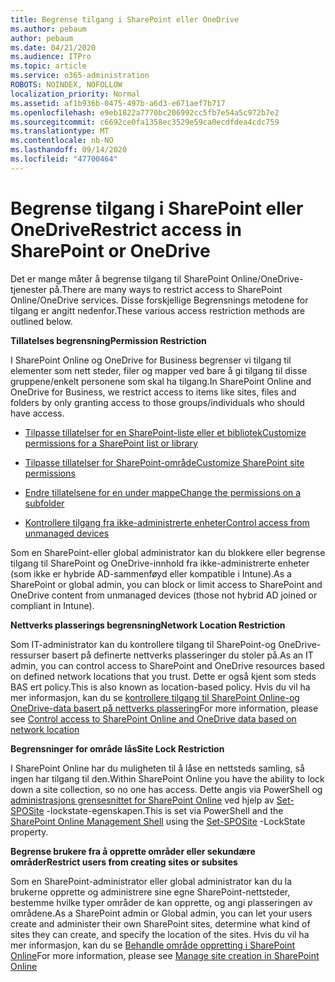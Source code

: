 ```yaml
---
title: Begrense tilgang i SharePoint eller OneDrive
ms.author: pebaum
author: pebaum
ms.date: 04/21/2020
ms.audience: ITPro
ms.topic: article
ms.service: o365-administration
ROBOTS: NOINDEX, NOFOLLOW
localization_priority: Normal
ms.assetid: af1b936b-0475-497b-a6d3-e671aef7b717
ms.openlocfilehash: e9eb1822a7770bc206992cc5fb7e54a5c972b7e2
ms.sourcegitcommit: c6692ce0fa1358ec3529e59ca0ecdfdea4cdc759
ms.translationtype: MT
ms.contentlocale: nb-NO
ms.lasthandoff: 09/14/2020
ms.locfileid: "47700464"
---
```

# <a name="restrict-access-in-sharepoint-or-onedrive"></a><span data-ttu-id="c725b-102">Begrense tilgang i SharePoint eller OneDrive</span><span class="sxs-lookup"><span data-stu-id="c725b-102">Restrict access in SharePoint or OneDrive</span></span>

<span data-ttu-id="c725b-103">Det er mange måter å begrense tilgang til SharePoint Online/OneDrive-tjenester på.</span><span class="sxs-lookup"><span data-stu-id="c725b-103">There are many ways to restrict access to SharePoint Online/OneDrive services.</span></span> <span data-ttu-id="c725b-104">Disse forskjellige Begrensnings metodene for tilgang er angitt nedenfor.</span><span class="sxs-lookup"><span data-stu-id="c725b-104">These various access restriction methods are outlined below.</span></span> 

<span data-ttu-id="c725b-105">**Tillatelses begrensning**</span><span class="sxs-lookup"><span data-stu-id="c725b-105">**Permission Restriction**</span></span>

<span data-ttu-id="c725b-106">I SharePoint Online og OneDrive for Business begrenser vi tilgang til elementer som nett steder, filer og mapper ved bare å gi tilgang til disse gruppene/enkelt personene som skal ha tilgang.</span><span class="sxs-lookup"><span data-stu-id="c725b-106">In SharePoint Online and OneDrive for Business, we restrict access to items like sites, files and folders by only granting access to those groups/individuals who should have access.</span></span>

- [<span data-ttu-id="c725b-107">Tilpasse tillatelser for en SharePoint-liste eller et bibliotek</span><span class="sxs-lookup"><span data-stu-id="c725b-107">Customize permissions for a SharePoint list or library</span></span>](https://support.office.com/article/Customize-permissions-for-a-SharePoint-list-or-library-02d770f3-59eb-4910-a608-5f84cc297782)

- [<span data-ttu-id="c725b-108">Tilpasse tillatelser for SharePoint-område</span><span class="sxs-lookup"><span data-stu-id="c725b-108">Customize SharePoint site permissions</span></span>](https://docs.microsoft.com/sharepoint/customize-sharepoint-site-permissions)

- [<span data-ttu-id="c725b-109">Endre tillatelsene for en under mappe</span><span class="sxs-lookup"><span data-stu-id="c725b-109">Change the permissions on a subfolder</span></span>](https://support.office.com/article/Change-the-permissions-on-a-subfolder-5427BD7C-F20A-4F75-8CF2-5359DD45A1A6)

- [<span data-ttu-id="c725b-110">Kontrollere tilgang fra ikke-administrerte enheter</span><span class="sxs-lookup"><span data-stu-id="c725b-110">Control access from unmanaged devices</span></span>](https://docs.microsoft.com/sharepoint/control-access-from-unmanaged-devices)

<span data-ttu-id="c725b-111">Som en SharePoint-eller global administrator kan du blokkere eller begrense tilgang til SharePoint og OneDrive-innhold fra ikke-administrerte enheter (som ikke er hybride AD-sammenføyd eller kompatible i Intune).</span><span class="sxs-lookup"><span data-stu-id="c725b-111">As a SharePoint or global admin, you can block or limit access to SharePoint and OneDrive content from unmanaged devices (those not hybrid AD joined or compliant in Intune).</span></span>

<span data-ttu-id="c725b-112">**Nettverks plasserings begrensning**</span><span class="sxs-lookup"><span data-stu-id="c725b-112">**Network Location Restriction**</span></span>

<span data-ttu-id="c725b-113">Som IT-administrator kan du kontrollere tilgang til SharePoint-og OneDrive-ressurser basert på definerte nettverks plasseringer du stoler på.</span><span class="sxs-lookup"><span data-stu-id="c725b-113">As an IT admin, you can control access to SharePoint and OneDrive resources based on defined network locations that you trust.</span></span> <span data-ttu-id="c725b-114">Dette er også kjent som steds BAS ert policy.</span><span class="sxs-lookup"><span data-stu-id="c725b-114">This is also known as location-based policy.</span></span> <span data-ttu-id="c725b-115">Hvis du vil ha mer informasjon, kan du se [kontrollere tilgang til SharePoint Online-og OneDrive-data basert på nettverks plassering](https://docs.microsoft.com/sharepoint/control-access-based-on-network-location)</span><span class="sxs-lookup"><span data-stu-id="c725b-115">For more information, please see [Control access to SharePoint Online and OneDrive data based on network location](https://docs.microsoft.com/sharepoint/control-access-based-on-network-location)</span></span>

<span data-ttu-id="c725b-116">**Begrensninger for område lås**</span><span class="sxs-lookup"><span data-stu-id="c725b-116">**Site Lock Restriction**</span></span> 

<span data-ttu-id="c725b-117">I SharePoint Online har du muligheten til å låse en nettsteds samling, så ingen har tilgang til den.</span><span class="sxs-lookup"><span data-stu-id="c725b-117">Within SharePoint Online you have the ability to lock down a site collection, so no one has access.</span></span> <span data-ttu-id="c725b-118">Dette angis via PowerShell og [administrasjons grensesnittet for SharePoint Online](https://docs.microsoft.com/powershell/sharepoint/sharepoint-online/connect-sharepoint-online?view=sharepoint-ps) ved hjelp av [Set-SPOSite](https://docs.microsoft.com/powershell/module/sharepoint-online/set-sposite?view=sharepoint-ps) -lockstate-egenskapen.</span><span class="sxs-lookup"><span data-stu-id="c725b-118">This is set via PowerShell and the [SharePoint Online Management Shell](https://docs.microsoft.com/powershell/sharepoint/sharepoint-online/connect-sharepoint-online?view=sharepoint-ps) using the [Set-SPOSite](https://docs.microsoft.com/powershell/module/sharepoint-online/set-sposite?view=sharepoint-ps) -LockState property.</span></span>

<span data-ttu-id="c725b-119">**Begrense brukere fra å opprette områder eller sekundære områder**</span><span class="sxs-lookup"><span data-stu-id="c725b-119">**Restrict users from creating sites or subsites**</span></span>

<span data-ttu-id="c725b-120">Som en SharePoint-administrator eller global administrator kan du la brukerne opprette og administrere sine egne SharePoint-nettsteder, bestemme hvilke typer områder de kan opprette, og angi plasseringen av områdene.</span><span class="sxs-lookup"><span data-stu-id="c725b-120">As a SharePoint admin or Global admin, you can let your users create and administer their own SharePoint sites, determine what kind of sites they can create, and specify the location of the sites.</span></span> <span data-ttu-id="c725b-121">Hvis du vil ha mer informasjon, kan du se [Behandle område oppretting i SharePoint Online](https://docs.microsoft.com/sharepoint/manage-site-creation)</span><span class="sxs-lookup"><span data-stu-id="c725b-121">For more information, please see [Manage site creation in SharePoint Online](https://docs.microsoft.com/sharepoint/manage-site-creation)</span></span>

